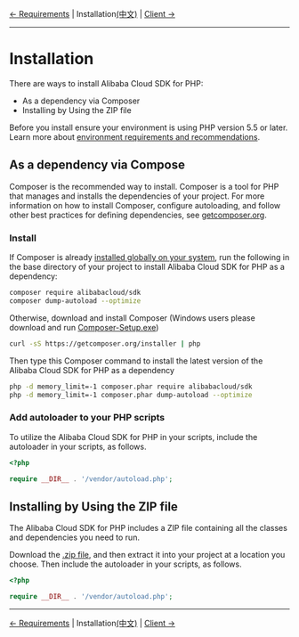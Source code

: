 [← Requirements](0-Requirements-EN.md) | Installation[(中文)](1-Installation-CN.md) | [Client →](https://github.com/aliyun/openapi-sdk-php-client/blob/master/docs/2-Client-EN.md)
***

# Installation
There are ways to install Alibaba Cloud SDK for PHP:

- As a dependency via Composer
- Installing by Using the ZIP file

Before you install ensure your environment is using PHP version 5.5 or later. Learn more about [environment requirements and recommendations](0-Requirements-EN.md).

## As a dependency via Compose
Composer is the recommended way to install. Composer is a tool for PHP that manages and installs the dependencies of your project. For more information on how to install Composer, configure autoloading, and follow other best practices for defining dependencies, see [getcomposer.org](https://getcomposer.org).

### Install
If Composer is already [installed globally on your system](https://getcomposer.org/doc/00-intro.md#globally), run the following in the base directory of your project to install Alibaba Cloud SDK for PHP as a dependency:
```bash
composer require alibabacloud/sdk
composer dump-autoload --optimize
```

Otherwise, download and install Composer (Windows users please download and run [Composer-Setup.exe](https://getcomposer.org/Composer-Setup.exe))
```bash
curl -sS https://getcomposer.org/installer | php
```

Then type this Composer command to install the latest version of the Alibaba Cloud SDK for PHP as a dependency
```bash
php -d memory_limit=-1 composer.phar require alibabacloud/sdk
php -d memory_limit=-1 composer.phar dump-autoload --optimize
```

### Add autoloader to your PHP scripts
To utilize the Alibaba Cloud SDK for PHP in your scripts, include the autoloader in your scripts, as follows.
```php
<?php

require __DIR__ . '/vendor/autoload.php'; 
```

## Installing by Using the ZIP file
The Alibaba Cloud SDK for PHP includes a ZIP file containing all the classes and dependencies you need to run.

Download the [.zip file](http://aliyunsdk-pages.alicdn.com/php-sdk/sdk.zip), and then extract it into your project at a location you choose. Then include the autoloader in your scripts, as follows.

```php
<?php

require __DIR__ . '/vendor/autoload.php'; 
```

***
[← Requirements](0-Requirements-EN.md) | Installation[(中文)](1-Installation-CN.md) | [Client →](https://github.com/aliyun/openapi-sdk-php-client/blob/master/docs/2-Client-EN.md)
